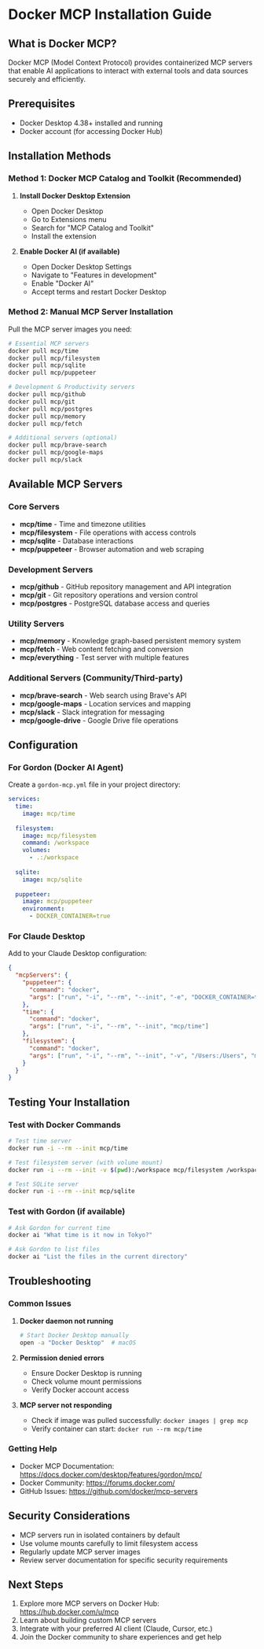 # Docker MCP Installation Guide

## What is Docker MCP?

Docker MCP (Model Context Protocol) provides containerized MCP servers that enable AI applications to interact with external tools and data sources securely and efficiently.

## Prerequisites

- Docker Desktop 4.38+ installed and running
- Docker account (for accessing Docker Hub)

## Installation Methods

### Method 1: Docker MCP Catalog and Toolkit (Recommended)

1. **Install Docker Desktop Extension**
   - Open Docker Desktop
   - Go to Extensions menu
   - Search for "MCP Catalog and Toolkit"
   - Install the extension

2. **Enable Docker AI (if available)**
   - Open Docker Desktop Settings
   - Navigate to "Features in development"
   - Enable "Docker AI"
   - Accept terms and restart Docker Desktop

### Method 2: Manual MCP Server Installation

Pull the MCP server images you need:

```bash
# Essential MCP servers
docker pull mcp/time
docker pull mcp/filesystem
docker pull mcp/sqlite
docker pull mcp/puppeteer

# Development & Productivity servers
docker pull mcp/github
docker pull mcp/git
docker pull mcp/postgres
docker pull mcp/memory
docker pull mcp/fetch

# Additional servers (optional)
docker pull mcp/brave-search
docker pull mcp/google-maps
docker pull mcp/slack
```

## Available MCP Servers

### Core Servers
- **mcp/time** - Time and timezone utilities
- **mcp/filesystem** - File operations with access controls
- **mcp/sqlite** - Database interactions
- **mcp/puppeteer** - Browser automation and web scraping

### Development Servers
- **mcp/github** - GitHub repository management and API integration
- **mcp/git** - Git repository operations and version control
- **mcp/postgres** - PostgreSQL database access and queries

### Utility Servers
- **mcp/memory** - Knowledge graph-based persistent memory system
- **mcp/fetch** - Web content fetching and conversion
- **mcp/everything** - Test server with multiple features

### Additional Servers (Community/Third-party)
- **mcp/brave-search** - Web search using Brave's API
- **mcp/google-maps** - Location services and mapping
- **mcp/slack** - Slack integration for messaging
- **mcp/google-drive** - Google Drive file operations

## Configuration

### For Gordon (Docker AI Agent)

Create a `gordon-mcp.yml` file in your project directory:

```yaml
services:
  time:
    image: mcp/time
    
  filesystem:
    image: mcp/filesystem
    command: /workspace
    volumes:
      - .:/workspace
      
  sqlite:
    image: mcp/sqlite
    
  puppeteer:
    image: mcp/puppeteer
    environment:
      - DOCKER_CONTAINER=true
```

### For Claude Desktop

Add to your Claude Desktop configuration:

```json
{
  "mcpServers": {
    "puppeteer": {
      "command": "docker",
      "args": ["run", "-i", "--rm", "--init", "-e", "DOCKER_CONTAINER=true", "mcp/puppeteer"]
    },
    "time": {
      "command": "docker", 
      "args": ["run", "-i", "--rm", "--init", "mcp/time"]
    },
    "filesystem": {
      "command": "docker",
      "args": ["run", "-i", "--rm", "--init", "-v", "/Users:/Users", "mcp/filesystem", "/Users"]
    }
  }
}
```

## Testing Your Installation

### Test with Docker Commands

```bash
# Test time server
docker run -i --rm --init mcp/time

# Test filesystem server (with volume mount)
docker run -i --rm --init -v $(pwd):/workspace mcp/filesystem /workspace

# Test SQLite server
docker run -i --rm --init mcp/sqlite
```

### Test with Gordon (if available)

```bash
# Ask Gordon for current time
docker ai "What time is it now in Tokyo?"

# Ask Gordon to list files
docker ai "List the files in the current directory"
```

## Troubleshooting

### Common Issues

1. **Docker daemon not running**
   ```bash
   # Start Docker Desktop manually
   open -a "Docker Desktop"  # macOS
   ```

2. **Permission denied errors**
   - Ensure Docker Desktop is running
   - Check volume mount permissions
   - Verify Docker account access

3. **MCP server not responding**
   - Check if image was pulled successfully: `docker images | grep mcp`
   - Verify container can start: `docker run --rm mcp/time`

### Getting Help

- Docker MCP Documentation: https://docs.docker.com/desktop/features/gordon/mcp/
- Docker Community: https://forums.docker.com/
- GitHub Issues: https://github.com/docker/mcp-servers

## Security Considerations

- MCP servers run in isolated containers by default
- Use volume mounts carefully to limit filesystem access
- Regularly update MCP server images
- Review server documentation for specific security requirements

## Next Steps

1. Explore more MCP servers on Docker Hub: https://hub.docker.com/u/mcp
2. Learn about building custom MCP servers
3. Integrate with your preferred AI client (Claude, Cursor, etc.)
4. Join the Docker community to share experiences and get help 